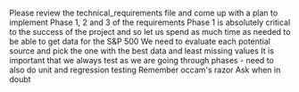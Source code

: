 Please review the technical_requirements file and come up with a plan to implement Phase 1, 2 and 3 of the requirements
Phase 1 is absolutely critical to the success of the project and so let us spend as much time as needed to be able to get data for the S&P 500
We need to evaluate each potential source and pick the one with the best data and least missing values
It is important that we always test as we are going through phases - need to also do unit and regression testing
Remember occam's razor 
Ask when in doubt 